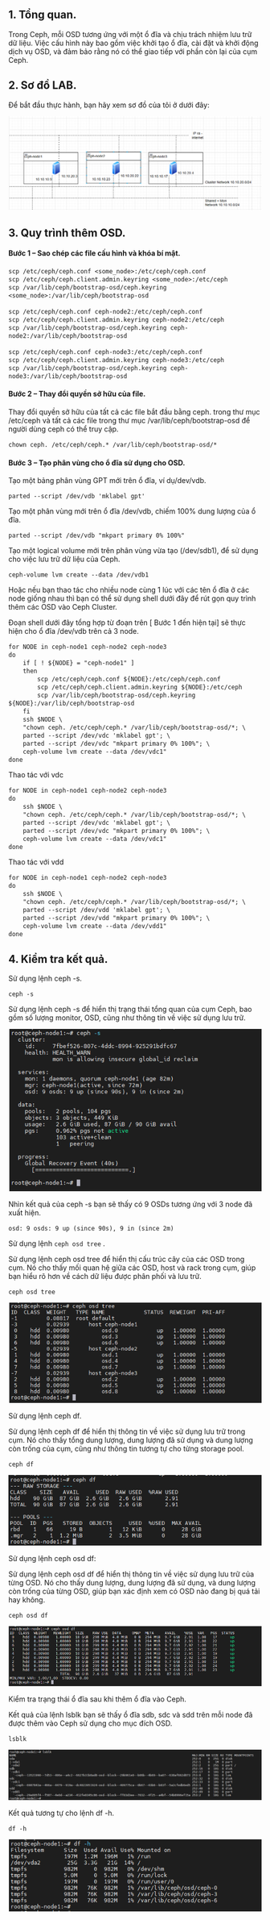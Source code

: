 ## 1. Tổng quan.

Trong Ceph, mỗi OSD tương ứng với một ổ đĩa và chịu trách nhiệm lưu trữ dữ liệu. Việc cấu hình này bao gồm việc khởi tạo ổ đĩa, cài đặt và khởi động dịch vụ OSD, và đảm bảo rằng nó có thể giao tiếp với phần còn lại của cụm Ceph.

## 2. Sơ đồ LAB.

Để bắt đầu thực hành, bạn hãy xem sơ đồ của tôi ở dưới đây:

  <img src="cephimages/Screenshot_29.png">

## 3. Quy trình thêm OSD.

#### Bước 1 – Sao chép các file cấu hình và khóa bí mật.

    scp /etc/ceph/ceph.conf <some_node>:/etc/ceph/ceph.conf
    scp /etc/ceph/ceph.client.admin.keyring <some_node>:/etc/ceph
    scp /var/lib/ceph/bootstrap-osd/ceph.keyring <some_node>:/var/lib/ceph/bootstrap-osd

    scp /etc/ceph/ceph.conf ceph-node2:/etc/ceph/ceph.conf
    scp /etc/ceph/ceph.client.admin.keyring ceph-node2:/etc/ceph
    scp /var/lib/ceph/bootstrap-osd/ceph.keyring ceph-node2:/var/lib/ceph/bootstrap-osd

    scp /etc/ceph/ceph.conf ceph-node3:/etc/ceph/ceph.conf
    scp /etc/ceph/ceph.client.admin.keyring ceph-node3:/etc/ceph
    scp /var/lib/ceph/bootstrap-osd/ceph.keyring ceph-node3:/var/lib/ceph/bootstrap-osd

#### Bước 2 – Thay đổi quyền sở hữu của file.

Thay đổi quyền sở hữu của tất cả các file bắt đầu bằng ceph. trong thư mục /etc/ceph và tất cả các file trong thư mục /var/lib/ceph/bootstrap-osd để người dùng ceph có thể truy cập.

    chown ceph. /etc/ceph/ceph.* /var/lib/ceph/bootstrap-osd/*

#### Bước 3 – Tạo phân vùng cho ổ đĩa sử dụng cho OSD.

Tạo một bảng phân vùng GPT mới trên ổ đĩa, ví dụ/dev/vdb.

    parted --script /dev/vdb 'mklabel gpt'

Tạo một phân vùng mới trên ổ đĩa /dev/vdb, chiếm 100% dung lượng của ổ đĩa.

    parted --script /dev/vdb "mkpart primary 0% 100%"

Tạo một logical volume mới trên phân vùng vừa tạo (/dev/sdb1), để sử dụng cho việc lưu trữ dữ liệu của Ceph.

    ceph-volume lvm create --data /dev/vdb1

Hoặc nếu bạn thao tác cho nhiều node cùng 1 lúc với các tên ổ đĩa ở các node giống nhau thì bạn có thể sử dụng shell dưới đây để rút gọn quy trình thêm các OSD vào Ceph Cluster.

Đoạn shell dưới đây tổng hợp từ đoạn trên [ Bước 1 đến hiện tại] sẽ thực hiện cho ổ đĩa /dev/vdb trên cả 3 node.

    for NODE in ceph-node1 ceph-node2 ceph-node3
    do
        if [ ! ${NODE} = "ceph-node1" ]
        then
            scp /etc/ceph/ceph.conf ${NODE}:/etc/ceph/ceph.conf
            scp /etc/ceph/ceph.client.admin.keyring ${NODE}:/etc/ceph
            scp /var/lib/ceph/bootstrap-osd/ceph.keyring ${NODE}:/var/lib/ceph/bootstrap-osd
        fi
        ssh $NODE \
        "chown ceph. /etc/ceph/ceph.* /var/lib/ceph/bootstrap-osd/*; \
        parted --script /dev/vdc 'mklabel gpt'; \
        parted --script /dev/vdc "mkpart primary 0% 100%"; \
        ceph-volume lvm create --data /dev/vdc1"
    done 

Thao tác với vdc

    for NODE in ceph-node1 ceph-node2 ceph-node3
    do
        ssh $NODE \
        "chown ceph. /etc/ceph/ceph.* /var/lib/ceph/bootstrap-osd/*; \
        parted --script /dev/vdc 'mklabel gpt'; \
        parted --script /dev/vdc "mkpart primary 0% 100%"; \
        ceph-volume lvm create --data /dev/vdc1"
    done 

Thao tác với vdd

    for NODE in ceph-node1 ceph-node2 ceph-node3
    do
        ssh $NODE \
        "chown ceph. /etc/ceph/ceph.* /var/lib/ceph/bootstrap-osd/*; \
        parted --script /dev/vdd 'mklabel gpt'; \
        parted --script /dev/vdd "mkpart primary 0% 100%"; \
        ceph-volume lvm create --data /dev/vdd1"
    done 

## 4. Kiểm tra kết quả.

Sử dụng lệnh ceph -s.

    ceph -s

Sử dụng lệnh ceph -s để hiển thị trạng thái tổng quan của cụm Ceph, bao gồm số lượng monitor, OSD, cũng như thông tin về việc sử dụng lưu trữ.


  <img src="cephimages/Screenshot_30.png">

Nhìn kết quả của ceph -s bạn sẽ thấy có 9 OSDs tương ứng với 3 node đã xuất hiện.

    osd: 9 osds: 9 up (since 90s), 9 in (since 2m)

Sử dụng lệnh ``ceph osd tree`` .

Sử dụng lệnh ceph osd tree để hiển thị cấu trúc cây của các OSD trong cụm. Nó cho thấy mối quan hệ giữa các OSD, host và rack trong cụm, giúp bạn hiểu rõ hơn về cách dữ liệu được phân phối và lưu trữ.

    ceph osd tree

  <img src="cephimages/Screenshot_31.png">

Sử dụng lệnh ceph df.

Sử dụng lệnh ceph df để hiển thị thông tin về việc sử dụng lưu trữ trong cụm. Nó cho thấy tổng dung lượng, dung lượng đã sử dụng và dung lượng còn trống của cụm, cũng như thông tin tương tự cho từng storage pool.

    ceph df

  <img src="cephimages/Screenshot_32.png">

Sử dụng lệnh ceph osd df:

Sử dụng lệnh ceph osd df để hiển thị thông tin về việc sử dụng lưu trữ của từng OSD. Nó cho thấy dung lượng, dung lượng đã sử dụng, và dung lượng còn trống của từng OSD, giúp bạn xác định xem có OSD nào đang bị quá tải hay không.

    ceph osd df

  <img src="cephimages/Screenshot_33.png">

Kiểm tra trạng thái ổ đĩa sau khi thêm ổ đĩa vào Ceph.

Kết quả của lệnh lsblk bạn sẽ thấy ổ đĩa sdb, sdc và sdd trên mỗi node đã được thêm vào Ceph sử dụng cho mục đích OSD.

    lsblk

  <img src="cephimages/Screenshot_34.png">

Kết quả tương tự cho lệnh df -h.

    df -h

  <img src="cephimages/Screenshot_35.png">

